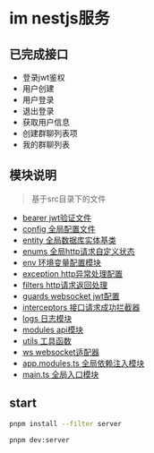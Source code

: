 # im nestjs服务

## 已完成接口
- 登录jwt鉴权
- 用户创建
- 用户登录
- 退出登录
- 获取用户信息
- 创建群聊列表项
- 我的群聊列表

## 模块说明
> 基于src目录下的文件
- [bearer jwt验证文件](./src/bearer/defaultJwt.strategy.ts)
- [config 全局配置文件](./src/config/config.ts)
- [entity 全局数据库实体基类](./src/entity/base.entity.ts)
- [enums 全局http请求自定义状态](./src/enums/api-error-code.enum.ts)
- [env 环境变量配置模块](./src/env/env.ts)
- [exception http异常处理配置](./src/exception/api.exception.ts)
- [filters http请求返回处理](./src/filters/http-exception.filter.ts)
- [guards websocket jwt配置](./src/guards/WsJwtGuard.ts)
- [interceptors 接口请求成功拦截器](./src/interceptors/api.interceptor.ts)
- [logs 日志模块](./src/logs/index.ts)
- [modules api模块](./src/modules/index.module.ts)
- [utils 工具函数](./src/utils/index.ts)
- [ws websocket适配器](./src/ws/ws.adapter.ts)
- [app.modules.ts 全局依赖注入模块](./src/app.module.ts)
- [main.ts 全局入口模块](./src/main.ts)
## start
```bash
pnpm install --filter server

pnpm dev:server
```
